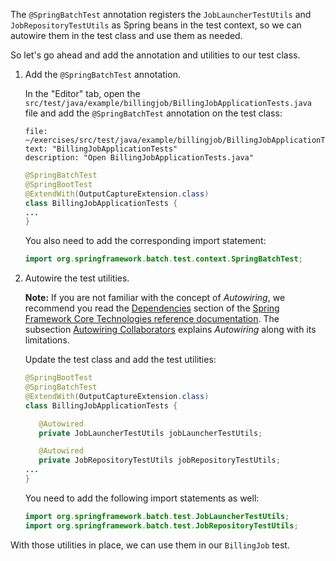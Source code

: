 The `@SpringBatchTest` annotation registers the `JobLauncherTestUtils` and `JobRepositoryTestUtils` as Spring beans in the test context, so we can autowire them in the test class and use them as needed.

So let's go ahead and add the annotation and utilities to our test class.

1. Add the `@SpringBatchTest` annotation.


   In the "Editor" tab, open the `src/test/java/example/billingjob/BillingJobApplicationTests.java` file and add the `@SpringBatchTest` annotation on the test class:

   ```editor:select-matching-text
   file: ~/exercises/src/test/java/example/billingjob/BillingJobApplicationTests.java
   text: "BillingJobApplicationTests"
   description: "Open BillingJobApplicationTests.java"
   ```

   ```java
   @SpringBatchTest
   @SpringBootTest
   @ExtendWith(OutputCaptureExtension.class)
   class BillingJobApplicationTests {
   ...
   }
   ```

   You also need to add the corresponding import statement:

   ```java
   import org.springframework.batch.test.context.SpringBatchTest;
   ```

1. Autowire the test utilities.

   **Note:** If you are not familiar with the concept of _Autowiring_, we recommend you read the [Dependencies](https://docs.spring.io/spring-framework/reference/6.0/core/beans/dependencies.html) section of the [Spring Framework Core Technologies reference documentation](https://docs.spring.io/spring-framework/reference/6.0/core.html). The subsection [Autowiring Collaborators](https://docs.spring.io/spring-framework/reference/6.0/core/beans/dependencies/factory-autowire.html) explains _Autowiring_ along with its limitations.

   Update the test class and add the test utilities:

   ```java
   @SpringBootTest
   @SpringBatchTest
   @ExtendWith(OutputCaptureExtension.class)
   class BillingJobApplicationTests {

      @Autowired
      private JobLauncherTestUtils jobLauncherTestUtils;

      @Autowired
      private JobRepositoryTestUtils jobRepositoryTestUtils;
   ...
   }
   ```

   You need to add the following import statements as well:

   ```java
   import org.springframework.batch.test.JobLauncherTestUtils;
   import org.springframework.batch.test.JobRepositoryTestUtils;
   ```

With those utilities in place, we can use them in our `BillingJob` test.
